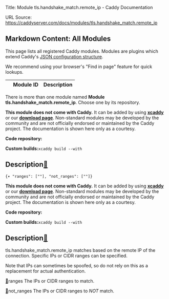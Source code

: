 Title: Module tls.handshake_match.remote_ip - Caddy Documentation

URL Source: https://caddyserver.com/docs/modules/tls.handshake_match.remote_ip

Markdown Content:
All Modules
-----------

This page lists all registered Caddy modules. Modules are plugins which extend Caddy's [JSON configuration structure](https://caddyserver.com/docs/json/).

We recommend using your browser's "Find in page" feature for quick lookups.

|  | Module ID | Description |
| --- | --- | --- |

There is more than one module named **Module tls.handshake_match.remote_ip**. Choose one by its repository.

**This module does not come with Caddy.** It can be added by using **[xcaddy](https://caddyserver.com/docs/build#xcaddy)** or our **[download page](https://caddyserver.com/download)**. Non-standard modules may be developed by the community and are not officially endorsed or maintained by the Caddy project. The documentation is shown here only as a courtesy.

**Code repository:**

**Custom builds:**`xcaddy build --with`

Description[🔗](https://caddyserver.com/docs/modules/tls.handshake_match.remote_ip#docs "Direct link")
------------------------------------------------------------------------------------------------------

`{▾	"ranges": [""],	"not_ranges": [""]}`

**This module does not come with Caddy.** It can be added by using **[xcaddy](https://caddyserver.com/docs/build#xcaddy)** or our **[download page](https://caddyserver.com/download)**. Non-standard modules may be developed by the community and are not officially endorsed or maintained by the Caddy project. The documentation is shown here only as a courtesy.

**Code repository:**

**Custom builds:**`xcaddy build --with`

Description[🔗](https://caddyserver.com/docs/modules/tls.handshake_match.remote_ip#docs "Direct link")
------------------------------------------------------------------------------------------------------

tls.handshake_match.remote_ip matches based on the remote IP of the connection. Specific IPs or CIDR ranges can be specified.

Note that IPs can sometimes be spoofed, so do not rely on this as a replacement for actual authentication.

[🔗](https://caddyserver.com/docs/modules/tls.handshake_match.remote_ip#ranges)ranges
The IPs or CIDR ranges to match.

[🔗](https://caddyserver.com/docs/modules/tls.handshake_match.remote_ip#not_ranges)not_ranges
The IPs or CIDR ranges to _NOT_ match.
